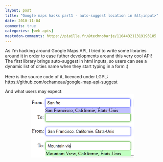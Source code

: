 ```yaml
---
layout: post
title: "Google maps hacks part1 - auto-suggest location in &lt;input>"
date: 2010-11-04
comments: true
categories: [web-apis]
mastodon-comments: https://piaille.fr/@technobarje/110443211319193185
---
```

As I'm hacking around Google Maps API, I tried to write some libraries around
it in order to ease futher developments around this very cool API! The first
library brings auto-suggest in html inputs, so users can see a dynamic list of
cities name when they start typing in a form :)<br />
<br />
Here is the source code of it, licenced under LGPL:<br />
<a href="https://github.com/ochameau/google-map-api-suggest">https://github.com/ochameau/google-map-api-suggest</a><br />

And what users may expect: <img src="/public/gmaps/gmapi-suggest-sc1.png" alt="gmapi-suggest-sc1.png" style="margin: 0 auto; display: block;" title="gmapi-suggest-sc1.png, nov. 2010" /> <img src="/public/gmaps/gmapi-suggest-sc2.png" alt="gmapi-suggest-sc2.png" style="margin: 0 auto; display: block;" title="gmapi-suggest-sc2.png, nov. 2010" />
